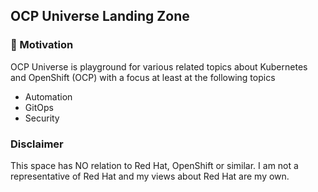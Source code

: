 
<!--
**ocp-universe/.github** is a ✨ _special_ ✨ repository because its `README.md` (this file) appears on your GitHub profile.

Here are some ideas to get you started:

- 🔭 I’m currently working on ...
- 🌱 I’m currently learning ...
- 👯 I’m looking to collaborate on ...
- 🤔 I’m looking for help with ...
- 💬 Ask me about ...
- 📫 How to reach me: ...
- 😄 Pronouns: ...
- ⚡ Fun fact: ...
-->

## OCP Universe Landing Zone

### 👋 Motivation

OCP Universe is playground for various related topics about Kubernetes and OpenShift (OCP) with a focus at least at the following topics

* Automation
* GitOps
* Security

### Disclaimer

This space has NO relation to Red Hat, OpenShift or similar. 
I am not a representative of Red Hat and my views about Red Hat are my own.

